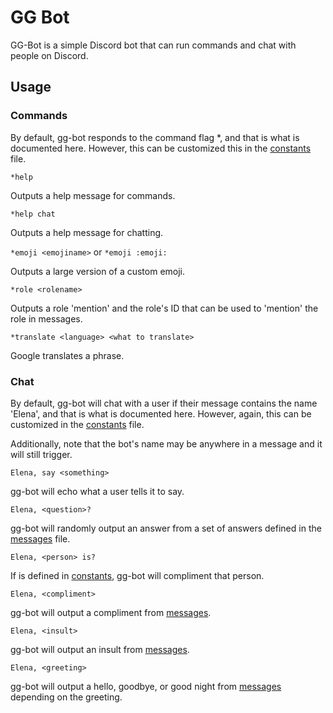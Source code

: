 # GG Bot

GG-Bot is a simple Discord bot that can run commands and chat with people on Discord.

## Usage

### Commands
By default, gg-bot responds to the command flag \*, and that is what is documented here. However, this can be customized this in the
[constants](constants.js) file.

`*help`

Outputs a help message for commands.

`*help chat`

Outputs a help message for chatting.

`*emoji <emojiname>` or `*emoji :emoji:`

Outputs a large version of a custom emoji.

`*role <rolename>`

Outputs a role 'mention' and the role's ID that can be used to 'mention' the role in messages.

`*translate <language> <what to translate>`

Google translates a phrase.

### Chat

By default, gg-bot will chat with a user if their message contains the name 'Elena', and that is what is documented here. However, again, this can be customized in the [constants](constants.js) file.

Additionally, note that the bot's name may be anywhere in a message and it will still trigger.

`Elena, say <something>`

gg-bot will echo what a user tells it to say.

`Elena, <question>?`

gg-bot will randomly output an answer from a set of answers defined in the [messages](messages.js) file.

`Elena, <person> is?`

If <person> is defined in [constants](constants.js), gg-bot will compliment that person.

`Elena, <compliment>`

gg-bot will output a compliment from [messages](messages.js).

`Elena, <insult>`

gg-bot will output an insult from [messages](messages.js).

`Elena, <greeting>`

gg-bot will output a hello, goodbye, or good night from [messages](messages.js) depending on the greeting.  
